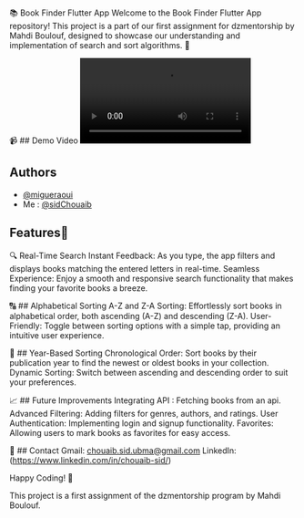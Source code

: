 📚 Book Finder Flutter App
Welcome to the Book Finder Flutter App repository! This project is a part of our first assignment for dzmentorship by Mahdi Boulouf, designed to showcase our understanding and implementation of search and sort algorithms. 🚀

📹 ## Demo Video ![](https://raw.githubusercontent.com/sidChouaib/Books_App/blob/main/search%20and%20sort%20book%20app.mp4)
## Authors
- [@migueraoui](https://github.com/migueraoui)
- Me : [@sidChouaib](https://github.com/sidChouaib)

 ## Features🌟
🔍 Real-Time Search
Instant Feedback: As you type, the app filters and displays books matching the entered letters in real-time.
Seamless Experience: Enjoy a smooth and responsive search functionality that makes finding your favorite books a breeze.

🔠 ## Alphabetical Sorting
A-Z and Z-A Sorting: Effortlessly sort books in alphabetical order, both ascending (A-Z) and descending (Z-A).
User-Friendly: Toggle between sorting options with a simple tap, providing an intuitive user experience.

📅 ## Year-Based Sorting
Chronological Order: Sort books by their publication year to find the newest or oldest books in your collection.
Dynamic Sorting: Switch between ascending and descending order to suit your preferences.

📈 ## Future Improvements
Integrating API : Fetching books from an api.
Advanced Filtering: Adding filters for genres, authors, and ratings.
User Authentication: Implementing login and signup functionality.
Favorites: Allowing users to mark books as favorites for easy access.

📧 ## Contact
Gmail: chouaib.sid.ubma@gmail.com
LinkedIn: (https://www.linkedin.com/in/chouaib-sid/)

Happy Coding! 🎉

This project is a first assignment of the dzmentorship program by Mahdi Boulouf.
